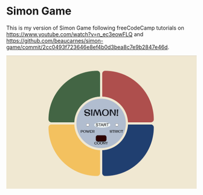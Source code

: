 # Simon Game

This is my version of Simon Game following freeCodeCamp tutorials on https://www.youtube.com/watch?v=n_ec3eowFLQ and https://github.com/beaucarnes/simon-game/commit/2cc0493f723646e8ef4b0d3bea8c7e9b2847e46d.

![simon-game](https://github.com/katiaku/simon-game/blob/main/img/simon-game.png)
